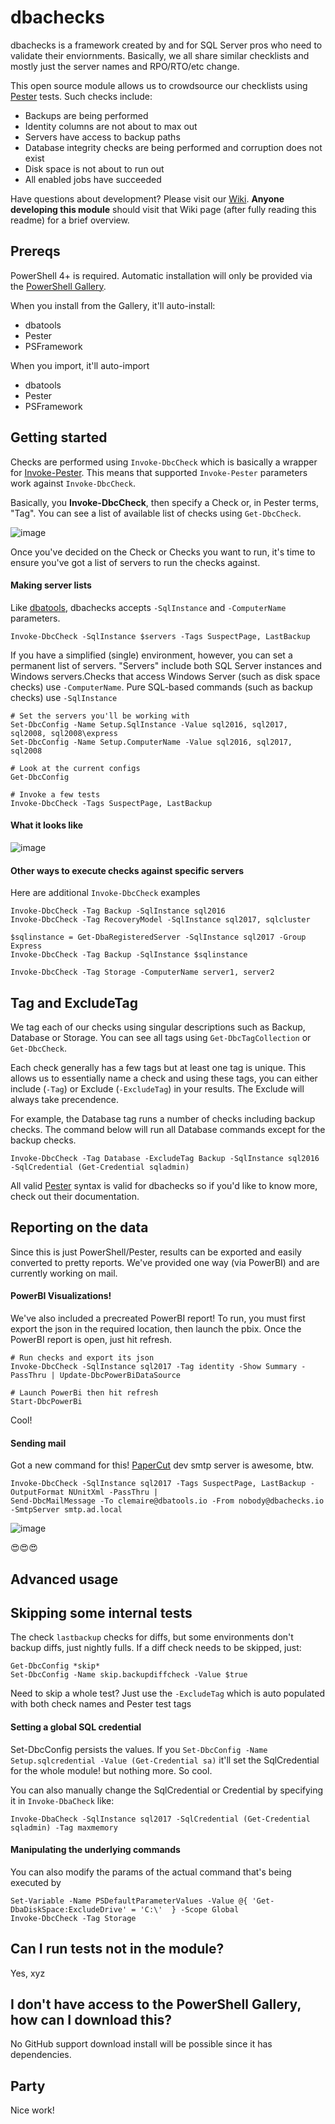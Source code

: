 # dbachecks

dbachecks is a framework created by and for SQL Server pros who need to validate their enviornments. Basically, we all share similar checklists and mostly just the server names and RPO/RTO/etc change.

This open source module allows us to crowdsource our checklists using [Pester](https://github.com/Pester/Pester) tests. Such checks include:

* Backups are being performed
* Identity columns are not about to max out
* Servers have access to backup paths
* Database integrity checks are being performed and corruption does not exist
* Disk space is not about to run out
* All enabled jobs have succeeded

Have questions about development? Please visit our [Wiki](https://github.com/potatoqualitee/dbachecks/wiki). **Anyone developing this module** should visit that Wiki page (after fully reading this readme) for a brief overview.

## Prereqs

PowerShell 4+ is required. Automatic installation will only be provided via the [PowerShell Gallery](https://www.powershellgallery.com).

When you install from the Gallery, it'll auto-install:

* dbatools
* Pester
* PSFramework

When you import, it'll auto-import

* dbatools
* Pester
* PSFramework

## Getting started

Checks are performed using `Invoke-DbcCheck` which is basically a wrapper for [Invoke-Pester](https://github.com/pester/Pester/wiki/Invoke-Pester). This means that supported `Invoke-Pester` parameters work against `Invoke-DbcCheck`.

Basically, you **Invoke-DbcCheck**, then specify a Check or, in Pester terms, "Tag". You can see a list of available list of checks using `Get-DbcCheck`. 

![image](https://user-images.githubusercontent.com/8278033/34315601-6a93672e-e782-11e7-9688-1d361d8597e1.png)

Once you've decided on the Check or Checks you want to run, it's time to ensure you've got a list of servers to run the checks against.

#### Making server lists

Like [dbatools](https://dbatools.io), dbachecks accepts `-SqlInstance` and `-ComputerName` parameters. 

`Invoke-DbcCheck -SqlInstance $servers -Tags SuspectPage, LastBackup`

If you have a simplified (single) environment, however, you can set a permanent list of servers. "Servers" include both SQL Server instances and Windows servers.Checks that access Windows Server (such as disk space checks) use `-ComputerName`. Pure SQL-based commands (such as backup checks) use `-SqlInstance`

```
# Set the servers you'll be working with
Set-DbcConfig -Name Setup.SqlInstance -Value sql2016, sql2017, sql2008, sql2008\express
Set-DbcConfig -Name Setup.ComputerName -Value sql2016, sql2017, sql2008

# Look at the current configs
Get-DbcConfig

# Invoke a few tests
Invoke-DbcCheck -Tags SuspectPage, LastBackup
```

#### What it looks like

![image](https://user-images.githubusercontent.com/8278033/34315954-431d0b16-e78a-11e7-8f6d-c87b40ed90b2.png)

#### Other ways to execute checks against specific servers

Here are additional `Invoke-DbcCheck` examples

````
Invoke-DbcCheck -Tag Backup -SqlInstance sql2016
Invoke-DbcCheck -Tag RecoveryModel -SqlInstance sql2017, sqlcluster

$sqlinstance = Get-DbaRegisteredServer -SqlInstance sql2017 -Group Express
Invoke-DbcCheck -Tag Backup -SqlInstance $sqlinstance

Invoke-DbcCheck -Tag Storage -ComputerName server1, server2
````

## Tag and ExcludeTag

We tag each of our checks using singular descriptions such as Backup, Database or Storage. You can see all tags using `Get-DbcTagCollection` or `Get-DbcCheck`. 


Each check generally has a few tags but at least one tag is unique. This allows us to essentially name a check and using these tags, you can either include (`-Tag`) or Exclude (`-ExcludeTag`) in your results. The Exclude will always take precendence.

For example, the Database tag runs a number of checks including backup checks. The command below will run all Database commands except for the backup checks.

```
Invoke-DbcCheck -Tag Database -ExcludeTag Backup -SqlInstance sql2016 -SqlCredential (Get-Credential sqladmin)
```

All valid [Pester](https://github.com/Pester/Pester) syntax is valid for dbachecks so if you'd like to know more, check out their documentation.

## Reporting on the data

Since this is just PowerShell/Pester, results can be exported and easily converted to pretty reports. We've provided one way (via PowerBI) and are currently working on mail.

#### PowerBI Visualizations!

We've also included a precreated PowerBI report! To run, you must first export the json in the required location, then launch the pbix. Once the PowerBI report is open, just hit refresh.

```
# Run checks and export its json
Invoke-DbcCheck -SqlInstance sql2017 -Tag identity -Show Summary -PassThru | Update-DbcPowerBiDataSource

# Launch PowerBi then hit refresh
Start-DbcPowerBi
```

Cool! 

#### Sending mail

Got a new command for this! [PaperCut](https://github.com/ChangemakerStudios/Papercut/releases) dev smtp server is awesome, btw.

```
Invoke-DbcCheck -SqlInstance sql2017 -Tags SuspectPage, LastBackup -OutputFormat NUnitXml -PassThru | 
Send-DbcMailMessage -To clemaire@dbatools.io -From nobody@dbachecks.io -SmtpServer smtp.ad.local
```

![image](https://user-images.githubusercontent.com/8278033/34316816-cc157d04-e79e-11e7-971d-1cfee90b2e11.png)

😍😍😍

## Advanced usage

## Skipping some internal tests

The check `lastbackup` checks for diffs, but some environments don't backup diffs, just nightly fulls. If a diff check needs to be skipped, just:

```
Get-DbcConfig *skip*
Set-DbcConfig -Name skip.backupdiffcheck -Value $true
```

Need to skip a whole test? Just use the `-ExcludeTag` which is auto populated with both check names and Pester test tags

#### Setting a global SQL credential

Set-DbcConfig persists the values. If you `Set-DbcConfig -Name Setup.sqlcredential -Value (Get-Credential sa)` it'll set the SqlCredential for the whole module! but nothing more. So cool.

You can also manually change the SqlCredential or Credential by specifying it in `Invoke-DbaCheck` like:

```
Invoke-DbaCheck -SqlInstance sql2017 -SqlCredential (Get-Credential sqladmin) -Tag maxmemory
```

#### Manipulating the underlying commands 

You can also modify the params of the actual command that's being executed by

```
Set-Variable -Name PSDefaultParameterValues -Value @{ 'Get-DbaDiskSpace:ExcludeDrive' = 'C:\'  } -Scope Global
Invoke-DbcCheck -Tag Storage
```

## Can I run tests not in the module?

Yes, xyz

## I don't have access to the PowerShell Gallery, how can I download this?

No GitHub support download install will be possible since it has dependencies. 

## Party

Nice work!
